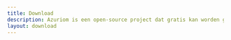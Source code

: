 ```yaml
---
title: Download
description: Azuriom is een open-source project dat gratis kan worden gedownload. Ook is de broncode beschikbaar op Github.
layout: download
---
```

